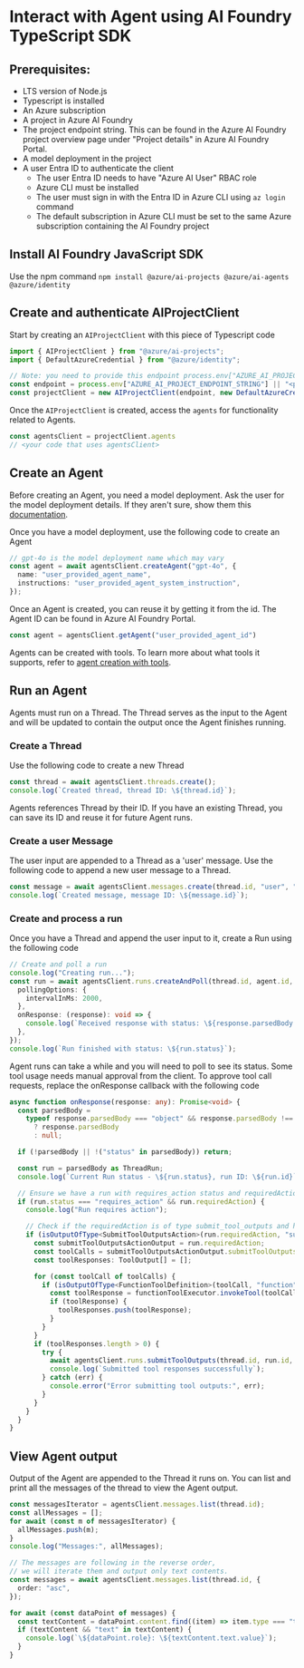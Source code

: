 # Interact with Agent using AI Foundry TypeScript SDK

## Prerequisites:

- LTS version of Node.js
- Typescript is installed
- An Azure subscription
- A project in Azure AI Foundry
- The project endpoint string. This can be found in the Azure AI Foundry project overview page under "Project details" in Azure AI Foundry Portal.
- A model deployment in the project
- A user Entra ID to authenticate the client
  - The user Entra ID needs to have "Azure AI User" RBAC role
  - Azure CLI must be installed
  - The user must sign in with the Entra ID in Azure CLI using `az login` command
  - The default subscription in Azure CLI must be set to the same Azure subscription containing the AI Foundry project

## Install AI Foundry JavaScript SDK

Use the npm command `npm install @azure/ai-projects @azure/ai-agents @azure/identity`

## Create and authenticate AIProjectClient

Start by creating an `AIProjectClient` with this piece of Typescript code

```typescript
import { AIProjectClient } from "@azure/ai-projects";
import { DefaultAzureCredential } from "@azure/identity";

// Note: you need to provide this endpoint process.env["AZURE_AI_PROJECT_ENDPOINT_STRING"]
const endpoint = process.env["AZURE_AI_PROJECT_ENDPOINT_STRING"] || "<project endpoint string>";
const projectClient = new AIProjectClient(endpoint, new DefaultAzureCredential());
```

Once the `AIProjectClient` is created, access the `agents` for functionality related to Agents.

```typescript
const agentsClient = projectClient.agents
// <your code that uses agentsClient>
```

## Create an Agent

Before creating an Agent, you need a model deployment. Ask the user for the model deployment details. If they aren't sure, show them this [documentation](https://learn.microsoft.com/azure/ai-foundry/foundry-models/how-to/create-model-deployments?pivots=ai-foundry-portal).

Once you have a model deployment, use the following code to create an Agent

```typescript
// gpt-4o is the model deployment name which may vary
const agent = await agentsClient.createAgent("gpt-4o", {
  name: "user_provided_agent_name",
  instructions: "user_provided_agent_system_instruction",
});
```

Once an Agent is created, you can reuse it by getting it from the id. The Agent ID can be found in Azure AI Foundry Portal.

```typescript
const agent = agentsClient.getAgent("user_provided_agent_id")
```

Agents can be created with tools. To learn more about what tools it supports, refer to [agent creation with tools](https://learn.microsoft.com/javascript/api/overview/azure/ai-agents-readme?view=azure-node-latest#create-agent).

## Run an Agent

Agents must run on a Thread. The Thread serves as the input to the Agent and will be updated to contain the output once the Agent finishes running.

### Create a Thread

Use the following code to create a new Thread

```typescript
const thread = await agentsClient.threads.create();
console.log(`Created thread, thread ID: \${thread.id}`);
```

Agents references Thread by their ID. If you have an existing Thread, you can save its ID and reuse it for future Agent runs.

### Create a user Message

The user input are appended to a Thread as a 'user' message. Use the following code to append a new user message to a Thread.

```typescript
const message = await agentsClient.messages.create(thread.id, "user", "user_provided_question_or_request");
console.log(`Created message, message ID: \${message.id}`);
```

### Create and process a run

Once you have a Thread and append the user input to it, create a Run using the following code

```typescript
// Create and poll a run
console.log("Creating run...");
const run = await agentsClient.runs.createAndPoll(thread.id, agent.id, {
  pollingOptions: {
    intervalInMs: 2000,
  },
  onResponse: (response): void => {
    console.log(`Received response with status: \${response.parsedBody.status}`);
  },
});
console.log(`Run finished with status: \${run.status}`);
```

Agent runs can take a while and you will need to poll to see its status. Some tool usage needs manual approval from the client. To approve tool call requests, replace the onResponse callback with the following code

```typescript
async function onResponse(response: any): Promise<void> {
  const parsedBody =
    typeof response.parsedBody === "object" && response.parsedBody !== null
      ? response.parsedBody
      : null;

  if (!parsedBody || !("status" in parsedBody)) return;

  const run = parsedBody as ThreadRun;
  console.log(`Current Run status - \${run.status}, run ID: \${run.id}`);

  // Ensure we have a run with requires_action status and requiredAction object
  if (run.status === "requires_action" && run.requiredAction) {
    console.log("Run requires action");

    // Check if the requiredAction is of type submit_tool_outputs and has the expected structure
    if (isOutputOfType<SubmitToolOutputsAction>(run.requiredAction, "submit_tool_outputs")) {
      const submitToolOutputsActionOutput = run.requiredAction;
      const toolCalls = submitToolOutputsActionOutput.submitToolOutputs.toolCalls;
      const toolResponses: ToolOutput[] = [];

      for (const toolCall of toolCalls) {
        if (isOutputOfType<FunctionToolDefinition>(toolCall, "function")) {
          const toolResponse = functionToolExecutor.invokeTool(toolCall);
          if (toolResponse) {
            toolResponses.push(toolResponse);
          }
        }
      }
      if (toolResponses.length > 0) {
        try {
          await agentsClient.runs.submitToolOutputs(thread.id, run.id, toolResponses);
          console.log(`Submitted tool responses successfully`);
        } catch (err) {
          console.error("Error submitting tool outputs:", err);
        }
      }
    }
  }
}
```

## View Agent output

Output of the Agent are appended to the Thread it runs on. You can list and print all the messages of the thread to view the Agent output.

```typescript
const messagesIterator = agentsClient.messages.list(thread.id);
const allMessages = [];
for await (const m of messagesIterator) {
  allMessages.push(m);
}
console.log("Messages:", allMessages);

// The messages are following in the reverse order,
// we will iterate them and output only text contents.
const messages = await agentsClient.messages.list(thread.id, {
  order: "asc",
});

for await (const dataPoint of messages) {
  const textContent = dataPoint.content.find((item) => item.type === "text");
  if (textContent && "text" in textContent) {
    console.log(`\${dataPoint.role}: \${textContent.text.value}`);
  }
}
```
